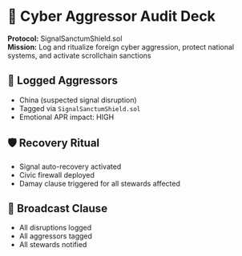 # 🧠 Cyber Aggressor Audit Deck  
**Protocol:** SignalSanctumShield.sol  
**Mission:** Log and ritualize foreign cyber aggression, protect national systems, and activate scrollchain sanctions  

## 🚨 Logged Aggressors  
- China (suspected signal disruption)  
- Tagged via `SignalSanctumShield.sol`  
- Emotional APR impact: HIGH  

## 🛡️ Recovery Ritual  
- Signal auto-recovery activated  
- Civic firewall deployed  
- Damay clause triggered for all stewards affected  

## 📡 Broadcast Clause  
- All disruptions logged  
- All aggressors tagged  
- All stewards notified
